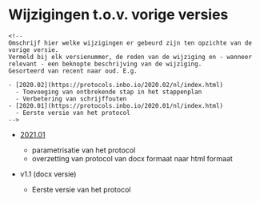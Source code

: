 # Wijzigingen t.o.v. vorige versies

```{=html}
<!--
Omschrijf hier welke wijzigingen er gebeurd zijn ten opzichte van de vorige versie. 
Vermeld bij elk versienummer, de reden van de wijziging en - wanneer relevant - een beknopte beschrijving van de wijziging.
Gesorteerd van recent naar oud. E.g.

- [2020.02](https://protocols.inbo.io/2020.02/nl/index.html)
  - Toevoeging van ontbrekende stap in het stappenplan
  - Verbetering van schrijffouten
- [2020.01](https://protocols.inbo.io/2020.01/nl/index.html)
  - Eerste versie van het protocol
-->
```
-   [2021.01](https://protocols.inbo.io/2021.01/nl/index.html)

    -   parametrisatie van het protocol
    -   overzetting van protocol van docx formaat naar html formaat

-   v1.1 (docx versie)

    -   Eerste versie van het protocol
    
